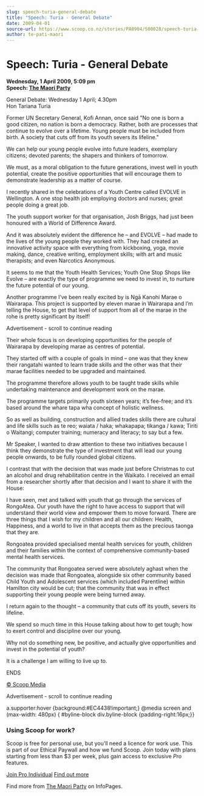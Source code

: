 ```yaml
---
slug: speech-turia-general-debate
title: "Speech: Turia - General Debate"
date: 2009-04-01
source-url: https://www.scoop.co.nz/stories/PA0904/S00028/speech-turia-general-debate.htm
author: te-pati-maori
---
```

Speech: Turia - General Debate
==============================

**Wednesday, 1 April 2009, 5:09 pm**  
**Speech: [The Maori Party](https://info.scoop.co.nz/The_Maori_Party)**

General Debate: Wednesday 1 April; 4.30pm  
Hon Tariana Turia

Former UN Secretary General, Kofi Annan, once said \"No one is born a good citizen, no nation is born a democracy. Rather, both are processes that continue to evolve over a lifetime. Young people must be included from birth. A society that cuts off from its youth severs its lifeline."

We can help our young people evolve into future leaders, exemplary citizens; devoted parents; the shapers and thinkers of tomorrow.

We must, as a moral obligation to the future generations, invest well in youth potential, create the positive opportunities that will encourage them to demonstrate leadership as a matter of course.

I recently shared in the celebrations of a Youth Centre called EVOLVE in Wellington. A one stop health job employing doctors and nurses; great people doing a great job.

The youth support worker for that organisation, Josh Briggs, had just been honoured with a World of Difference Award.

And it was absolutely evident the difference he – and EVOLVE – had made to the lives of the young people they worked with. They had created an innovative activity space with everything from kickboxing, yoga, movie making, dance, creative writing, employment skills; with art and music therapists; and even Narcotics Anonymous.

It seems to me that the Youth Health Services; Youth One Stop Shops like Evolve – are exactly the type of programme we need to invest in, to nurture the future potential of our young.

Another programme I’ve been really excited by is Ngā Kanohi Marae o Wairarapa. This project is supported by eleven marae in Wairarapa and I’m telling the House, to get that level of support from all of the marae in the rohe is pretty significant by itself!

Advertisement - scroll to continue reading





Their whole focus is on developing opportunities for the people of Wairarapa by developing marae as centres of potential.

They started off with a couple of goals in mind – one was that they knew their rangatahi wanted to learn trade skills and the other was that their marae facilities needed to be upgraded and maintained.

The programme therefore allows youth to be taught trade skills while undertaking maintenance and development work on the marae.

The programme targets primarily youth sixteen years; it’s fee-free; and it’s based around the whare tapa wha concept of holistic wellness.

So as well as building, construction and allied trades skills there are cultural and life skills such as te reo; waiata / haka; whakapapa; tikanga / kawa; Tiriti o Waitangi; computer training; numeracy and literacy; to say but a few.

Mr Speaker, I wanted to draw attention to these two initiatives because I think they demonstrate the type of investment that will lead our young people onwards, to be fully rounded global citizens.

I contrast that with the decision that was made just before Christmas to cut an alcohol and drug rehabilitation centre in the Waikato. I received an email from a researcher shortly after that decision and I want to share it with the House:

I have seen, met and talked with youth that go through the services of RongoAtea. Our youth have the right to have access to support that will understand their world view and empower them to move forward. There are three things that I wish for my children and all our children: Health, Happiness, and a world to live in that accepts them as the precious taonga that they are.

Rongoatea provided specialised mental health services for youth, children and their families within the context of comprehensive community-based mental health services.

The community that Rongoatea served were absolutely aghast when the decision was made that Rongoatea, alongside six other community based Child Youth and Adolescent services (which included Parentline) within Hamilton city would be cut; that the community that was in effect supporting their young people were being turned away.

I return again to the thought – a community that cuts off its youth, severs its lifeline.

We spend so much time in this House talking about how to get tough; how to exert control and discipline over our young.

Why not do something new, be positive, and actually give opportunities and invest in the potential of youth?

It is a challenge I am willing to live up to.

ENDS

[© Scoop Media](http://www.scoop.co.nz/about/terms.html)  

Advertisement - scroll to continue reading



a.supporter:hover {background:#EC4438!important;} @media screen and (max-width: 480px) { #byline-block div.byline-block {padding-right:16px;}}

### Using Scoop for work?

Scoop is free for personal use, but you’ll need a licence for work use. This is part of our Ethical Paywall and how we fund Scoop. Join today with plans starting from less than $3 per week, plus gain access to exclusive _Pro_ features.  
  
[Join Pro Individual](https://pro.scoop.co.nz/Individual/?from=ProIn24) [Find out more](https://pro.scoop.co.nz/using-scoop-for-work/?from=ProIn24)

Find more from [The Maori Party](https://info.scoop.co.nz/The_Maori_Party) on InfoPages.
